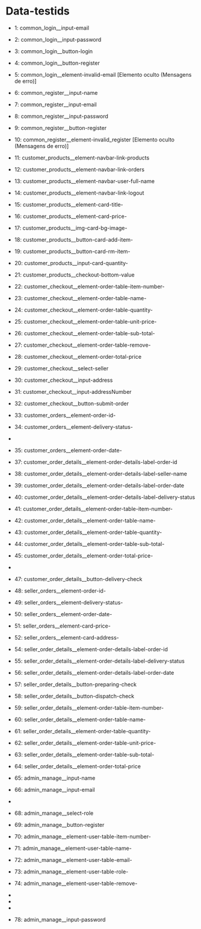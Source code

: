 # Data-testids
- 1: common_login__input-email
- 2: common_login__input-password
- 3: common_login__button-login
- 4: common_login__button-register
- 5: common_login__element-invalid-email [Elemento oculto (Mensagens de erro)]
- 6: common_register__input-name
- 7: common_register__input-email
- 8: common_register__input-password
- 9: common_register__button-register
- 10: common_register__element-invalid_register [Elemento oculto (Mensagens de erro)]
- 11: customer_products__element-navbar-link-products
- 12: customer_products__element-navbar-link-orders
- 13: customer_products__element-navbar-user-full-name
- 14: customer_products__element-navbar-link-logout
- 15: customer_products__element-card-title-<id>
- 16: customer_products__element-card-price-<id>
- 17: customer_products__img-card-bg-image-<id>
- 18: customer_products__button-card-add-item-<id>
- 19: customer_products__button-card-rm-item-<id>
- 20: customer_products__input-card-quantity-<id>
- 21: customer_products__checkout-bottom-value
- 22: customer_checkout__element-order-table-item-number-<index>
- 23: customer_checkout__element-order-table-name-<index>
- 24: customer_checkout__element-order-table-quantity-<index>
- 25: customer_checkout__element-order-table-unit-price-<index>
- 26: customer_checkout__element-order-table-sub-total-<index>
- 27: customer_checkout__element-order-table-remove-<index>
- 28: customer_checkout__element-order-total-price
- 29: customer_checkout__select-seller
- 30: customer_checkout__input-address
- 31: customer_checkout__input-addressNumber
- 32: customer_checkout__button-submit-order
- 33: customer_orders__element-order-id-<id>
- 34: customer_orders__element-delivery-status-<id>
- 
- 35: customer_orders__element-order-date-<id>
- 37: customer_order_details__element-order-details-label-order-id
- 38: customer_order_details__element-order-details-label-seller-name
- 39: customer_order_details__element-order-details-label-order-date
- 40: customer_order_details__element-order-details-label-delivery-status
- 41: customer_order_details__element-order-table-item-number-<index>
- 42: customer_order_details__element-order-table-name-<index>
- 43: customer_order_details__element-order-table-quantity-<index>
- 44: customer_order_details__element-order-table-sub-total-<index>
- 45: customer_order_details__element-order-total-price-<index>
-
- 47: customer_order_details__button-delivery-check
- 48: seller_orders__element-order-id-<id>
- 49: seller_orders__element-delivery-status-<id>
- 50: seller_orders__element-order-date-<id>
- 51: seller_orders__element-card-price-<id>
- 52: seller_orders__element-card-address-<id>
  
- 54: seller_order_details__element-order-details-label-order-id
- 55: seller_order_details__element-order-details-label-delivery-status
- 56: seller_order_details__element-order-details-label-order-date
- 57: seller_order_details__button-preparing-check
- 58: seller_order_details__button-dispatch-check
- 59: seller_order_details__element-order-table-item-number-<index>
- 60: seller_order_details__element-order-table-name-<index>
- 61: seller_order_details__element-order-table-quantity-<index>
- 62: seller_order_details__element-order-table-unit-price-<index>
- 63: seller_order_details__element-order-table-sub-total-<index>
- 64: seller_order_details__element-order-total-price
- 65: admin_manage__input-name
- 66: admin_manage__input-email
-
- 68: admin_manage__select-role
- 69: admin_manage__button-register
- 70: admin_manage__element-user-table-item-number-<index>
- 71: admin_manage__element-user-table-name-<index>
- 72: admin_manage__element-user-table-email-<index>
- 73: admin_manage__element-user-table-role-<index>
- 74: admin_manage__element-user-table-remove-<index>
-
-
-
- 78: admin_manage__input-password
